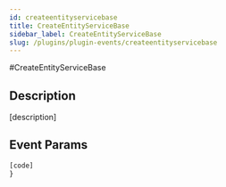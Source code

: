```yaml
---
id: createentityservicebase
title: CreateEntityServiceBase
sidebar_label: CreateEntityServiceBase
slug: /plugins/plugin-events/createentityservicebase
---
```


#CreateEntityServiceBase

## Description

[description]

## Event Params

```javascript
[code]
}
```
